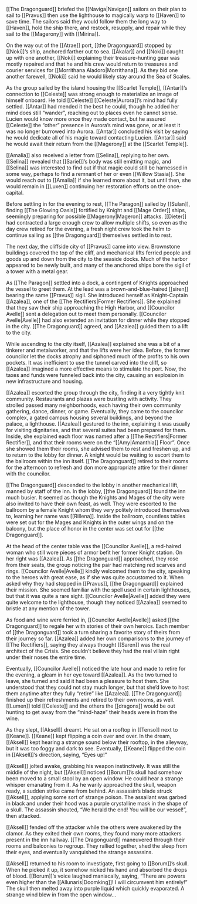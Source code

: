 [[The Dragonguard]] briefed the [[Naviga|Navigan]] sailors on their plan to sail to [[Pravus]] then use the lighthouse to magically warp to [[Haven]] to save time. The sailors said they would follow them the long way to [[Haven]], hold the ship there, and restock, resupply, and repair while they sail to the [[Magerony]] with [[Mirina]]. 

On the way out of the [[Atrae]] port, [[the Dragonguard]] stopped by [[Noki]]’s ship, anchored farther out to sea. [[Akalar]] and [[Noki]] caught up with one another, [[Noki]] explaining their treasure-hunting gear was mostly repaired and that he and his crew would return to treasures and courier services for [[Morrithana Aladoro|Morrithana]]. As they bid one another farewell, [[Noki]] said he would likely stay around the Sea of Scales.

As the group sailed by the island housing the [[Scarlet Temple]], [[Antar]]’s connection to [[Celeste]] was strong enough to materialize an image of himself onboard. He told [[Celeste]] [[Celeste|Aurora]]’s mind had fully settled. [[Antar]] had mended it the best he could, though he added her mind does still “wander”, reaching out to places even he cannot sense. Lucien would know more once they made contact, but he assured [[Celeste]] the “other” presence in Aurora’s mind was gone, or at least it was no longer burrowed into Aurora. [[Antar]] concluded his visit by saying he would dedicate all of his magic toward contacting Lucien. [[Antar]] said he would await their return from the [[Magerony]] at the [[Scarlet Temple]].

[[Amalia]] also received a letter from [[Selina]], replying to her own. [[Selina]] revealed that [[Sariel]]’s body was still emitting magic, and [[Selina]] was interested to find out if that magic could still be harnessed in some way, perhaps to find a remnant of her or even [[Willow Stasia]]. She would reach out to [[Amalia]] if she learned more about it, but until then, she would remain in [[Luxen]] continuing her restoration efforts on the once-capital. 

Before settling in for the evening to rest, [[The Paragon]] sailed by [[Sulan]], finding [[The Glowing Oasis]] fortified by Knight and [[Mage Order]] ships, seemingly preparing for possible [[Magerony|Mageron]] attacks. [[Dieter]] had contracted a large enough crew to allow multiple shifts, so even as the day crew retired for the evening, a fresh night crew took the helm to continue sailing as [[the Dragonguard]] themselves settled in to rest.

The next day, the cliffside city of [[Pravus]] came into view. Brownstone buildings covered the top of the cliff, and mechanical lifts ferried people and goods up and down from the city to the seaside docks. Much of the harbor appeared to be newly built, and many of the anchored ships bore the sigil of a tower with a metal gear. 

As [[The Paragon]] settled into a dock, a contingent of Knights approached the vessel to greet them. At the lead was a brown-and-blue-haired [[siren]] bearing the same [[Pravus]] sigil. She introduced herself as Knight-Captain [[Azalea]], one of the [[The Rectifiers|Former Rectifiers]]. She explained that they saw their ship approaching the High Harbor, and [[Councilor Avelle]] sent a delegation out to meet them personally. [[Councilor Avelle|Avelle]] had also extended an invitation for dinner while they stopped in the city. [[The Dragonguard]] agreed, and [[Azalea]] guided them to a lift to the city. 

While ascending to the city itself, [[Azalea]] explained she was a bit of a tinkerer and metalworker, and that the lifts were her idea. Before, the former councilor let the docks atrophy and siphoned much of the profits to his own pockets. It was inefficient to use the tunnel carved into the cliff, so [[Azalea]] imagined a more effective means to stimulate the port. Now, the taxes and funds were funneled back into the city, causing an explosion in new infrastructure and housing. 

[[Azalea]] escorted the group through the city, finding it a very tightly knit community. Restaurants and plazas were bustling with activity. They strolled passed many neighborhoods, each having their own community gathering, dance, dinner, or game. Eventually, they came to the councilor complex, a gated campus housing several buildings, and beyond the palace, a lighthouse. [[Azalea]] gestured to the inn, explaining it was usually for visiting dignitaries, and that several suites had been prepared for them. Inside, she explained each floor was named after a [[The Rectifiers|Former Rectifier]], and that their rooms were on the “[[Amy|Amanthia]] Floor”. Once she showed them their rooms, she advised them to rest and freshen up, and to return to the lobby for dinner. A knight would be waiting to escort them to the ballroom within the inn itself. [[The Dragonguard]] retired to their rooms for the afternoon to refresh and don more appropriate attire for their dinner with the councilor.

[[The Dragonguard]] descended to the lobby in another mechanical lift, manned by staff of the inn. In the lobby, [[the Dragonguard]] found the inn much busier. It seemed as though the Knights and Mages of the city were also invited to have their own feast, as well. They were escorted to the ballroom by a female Knight whom they very politely introduced themselves to, learning her name was [[Rillena]]. Inside the ballroom, countless tables were set out for the Mages and Knights in the outer wings and on the balcony, but the place of honor in the center was set out for [[the Dragonguard]].

At the head of the center table was the [[Councilor Avelle]], a red-haired woman who still wore pieces of armor befit her former Knight station. On her right was [[Azalea]]. As [[the Dragonguard]] approached, they rose from their seats, the group noticing the pair had matching red scarves and rings. [[Councilor Avelle|Avelle]] kindly welcomed them to the city, speaking to the heroes with great ease, as if she was quite accustomed to it. When asked why they had stopped in [[Pravus]], [[the Dragonguard]] explained their mission. She seemed familiar with the spell used in certain lighthouses, but that it was quite a rare sight. [[Councilor Avelle|Avelle]] added they were quite welcome to the lighthouse, though they noticed [[Azalea]] seemed to bristle at any mention of the tower. 

As food and wine were ferried in, [[Councilor Avelle|Avelle]] asked [[the Dragonguard]] to regale her with stories of their own heroics. Each member of [[the Dragonguard]] took a turn sharing a favorite story of theirs from their journey so far. [[Azalea]] added her own comparisons to the journey of [[The Rectifiers]], saying they always thought [[Saren]] was the real architect of the Crisis. She couldn’t believe they had the real villain right under their noses the entire time. 

Eventually, [[Councilor Avelle]] noticed the late hour and made to retire for the evening, a gleam in her eye toward [[Azalea]]. As the two turned to leave, she turned and said it had been a pleasure to host them. She understood that they could not stay much longer, but that she’d love to host them anytime after they fully “retire” like [[Azalea]]. [[The Dragonguard]] finished up their refreshments and retired to their own rooms, as well. [[Lumen]] told [[Celeste]] and the others the [[dragons]] would be out hunting to get away from the “mind-haze” their heads were in from the wine. 

As they slept, [[Aksell]] dreamt. He sat on a rooftop in [[Tenso]] next to [[Keane]]. [[Keane]] kept flipping a coin over and over. In the dream, [[Aksell]] kept hearing a strange sound below their rooftop, in the alleyway, but it was too foggy and dark to see. Eventually, [[Keane]] flipped the coin in [[Aksell]]’s direction, saying, “Eyes up!”

[[Aksell]] jolted awake, grabbing his weapon instinctively. It was still the middle of the night, but [[Aksell]] noticed [[Borum]]’s skull had somehow been moved to a small stool by an open window. He could hear a strange whisper emanating from it. As he warily approached the skull, weapon ready, a sudden strike came from behind. An assassin’s blade struck [[Aksell]], applying some sort of strange poison. The assailant was garbed in black and under their hood was a purple crystalline mask in the shape of a skull. The assassin shouted, “We herald the end! You will be our vessel!”, then attacked. 

[[Aksell]] fended off the attacker while the others were awakened by the clamor. As they exited their own rooms, they found many more attackers present in the inn hallway. [[The Dragonguard]] maneuvered through their rooms and balconies to regroup. They rallied together, shed the sleep from their eyes, and eventually vanquished the strange assassins. 

[[Aksell]] returned to his room to investigate, first going to [[Borum]]’s skull. When he picked it up, it somehow nicked his hand and absorbed the drops of blood. [[Borum]]’s voice laughed maniacally, saying, “There are powers even higher than the [[Allunaris|Doomking]]! I will circumvent him entirely!” The skull then melted away into purple liquid which quickly evaporated. A strange wind blew in from the open window…